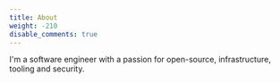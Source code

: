 ```yaml
---
title: About
weight: -210
disable_comments: true
---
```


I'm a software engineer with a passion for open-source, infrastructure, tooling and security.
